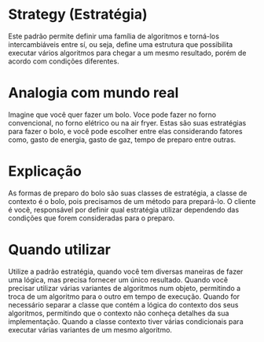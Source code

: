 # Strategy (Estratégia)

Este padrão permite definir uma família de algoritmos e torná-los intercambiáveis entre sí, ou seja, define uma estrutura
que possibilita executar vários algoritmos para chegar a um mesmo resultado, porém de acordo com condições diferentes.

# Analogia com mundo real 

Imagine que você quer fazer um bolo. Voce pode fazer no forno convencional, no forno elétrico ou na air fryer.
Estas são suas estratégias para fazer o bolo, e você pode escolher entre elas considerando fatores como, 
gasto de energia, gasto de gaz, tempo de preparo entre outras.

# Explicação 

As formas de preparo do bolo são suas classes de estratégia, a classe de contexto é o bolo, pois precisamos 
de um método para prepará-lo. O cliente é você, responsável por definir qual estratégia utilizar dependendo das
condições que forem consideradas para o preparo.

# Quando utilizar 

Utilize a padrão estratégia, quando você tem diversas maneiras de fazer uma lógica, mas precisa fornecer um 
único resultado. Quando você precisar utilizar várias variantes de algoritmos num objeto, permitindo a troca
de um algoritmo para o outro em tempo de execução. Quando for necessário separar a classe que contém a
lógica do contexto dos seus algoritmos, permitindo que o contexto não conheça detalhes da sua implementação.
Quando a classe contexto tiver várias condicionais para executar várias variantes de um mesmo algoritmo.
